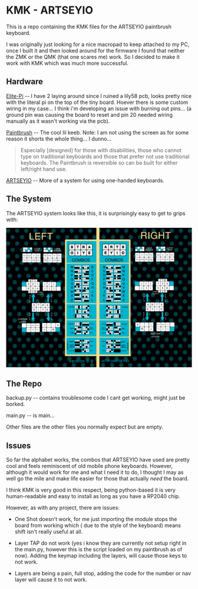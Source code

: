 # KMK - ARTSEYIO

This is a repo containing the KMK files for the ARTSEYIO paintbrush keyboard.

I was originally just looking for a nice macropad to keep attached to my PC, once I built it and then looked around for the firmware I found that neither the ZMK or the QMK (that one scares me) work. So I decided to make it work with KMK which was much more successful. 

## Hardware
[Elite-Pi](https://docs.keeb.io/elite-pi-guide) -- I have 2 laying around since I ruined a lily58 pcb, looks pretty nice with the literal pi on the top of the tiny board. Hoever there is some custom wiring in my case... I think i'm developing an issue with burning out pins... (a ground pin was causing the board to reset and pin 20 needed wiring manually as it wasn't working via the pcb).

[Paintbrush](https://keebd.com/en-gb/products/paintbrush-keyboard-kit) -- The cool lil keeb.
    Note: I am not using the screen as for some reason it shorts the whole thing... I dunno...

> Especially [designed] for those with disabilities, those who cannot type on traditional keyboards and those that prefer not use traditional keyboards. The Paintbrush is reversible so can be built for either left/right hand use.

[ARTSEYIO](https://artsey.io/) -- More of a system for using one-handed keyboards.

## The System
The ARTSEYIO system looks like this, it is surprisingly easy to get to grips  with:

![the layout and combos](images/beta090.jpg)

## The Repo
backup.py -- contains troublesome code I cant get working, might just be borked.

main.py -- is main...

Other files are the other files you normally expect but are empty.

## Issues
So far the alphabet works, the combos that ARTSEYIO have used are pretty cool and feels reminiscent of old mobile phone keyboards. However, although it would work for me and what I need it to do, I thought I may as well go the mile and make life easier for those that actually _need_ the board.

I think KMK is very good in this respect, being python-based it is very human-readable and easy to install as long as you have a RP2040 chip.

However, as with any project, there are issues:

- One Shot doesn't work, for me just importing the module stops the board from working which ( due to the style of the keyboard) means shift isn't really useful at all.

- Layer TAP do not work (yes i know they are currently not setup right in the main.py, however this is the script loaded on my paintbrush as of now). Adding the keymap including the layers, will cause those keys to not work.

- Layers are being a pain, full stop, adding the code for the number or nav layer will cause it to not work.
